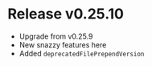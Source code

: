 # Release v0.25.10

- Upgrade from v0.25.9
- New snazzy features here
- Added `deprecatedFilePrependVersion`
